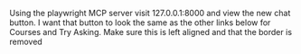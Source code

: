 Using the playwright MCP server visit 127.0.0.1:8000 and view the new chat button. I want that button to look the same as the other links below for Courses and Try Asking. Make sure this is left aligned and that the border is removed